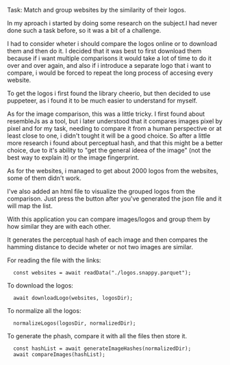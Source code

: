 Task:
Match and group websites by the similarity of their logos.

In my aproach i started by doing some research on the subject.I had never done such a task before, so it was a bit of a challenge.

I had to consider wheter i should compare the logos online or to download them and then do it. I decided that it was best to first download them because if i want multiple comparisons it would take a lot of time to do it over and over again, and also if i introduce a separate logo that i want to compare, i would be forced to repeat the long process of accesing every website.

To get the logos i first found the library cheerio, but then decided to use puppeteer, as i found it to be much easier to understand for myself.

As for the image comparison, this was a little tricky. I first found about resembleJs as a tool, but i later understood that it compares images pixel by pixel and for my task, needing to compare it from a human perspective or at least close to one, i didn't tought it will be a good choice. So after a little more research i found about perceptual hash, and that this might be a better choice, due to it's ability to "get the general ideea of the image" (not the best way to explain it) or the image fingerprint.

As for the websites, i managed to get about 2000 logos from the websites, some of them didn't work.

I've also added an html file to visualize the grouped logos from the comparison. Just press the button after you've generated the json file and it will map the list.

With this application you can compare images/logos and group them by how similar they are with each other.

It generates the perceptual hash of each image and then compares the hamming distance to decide wheter or not two images are similar.

For reading the file with the links:

```
  const websites = await readData("./logos.snappy.parquet");
```

To download the logos:

```
  await downloadLogo(websites, logosDir);
```

To normalize all the logos:

```
  normalizeLogos(logosDir, normalizedDir);
```

To generate the phash, compare it with all the files then store it.

```
  const hashList = await generateImageHashes(normalizedDir);
  await compareImages(hashList);
```
